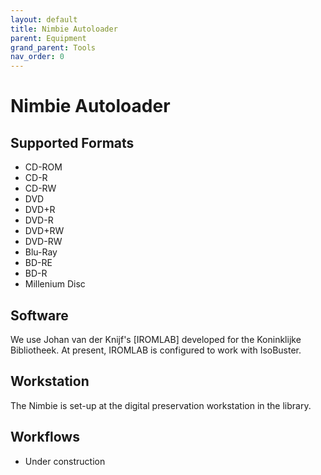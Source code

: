 ```yaml
---
layout: default
title: Nimbie Autoloader
parent: Equipment
grand_parent: Tools
nav_order: 0
---
```

# Nimbie Autoloader
## Supported Formats
* CD-ROM
* CD-R
* CD-RW
* DVD
* DVD+R
* DVD-R
* DVD+RW
* DVD-RW
* Blu-Ray
* BD-RE
* BD-R
* Millenium Disc

## Software
We use Johan van der Knijf's [IROMLAB] developed for the Koninklijke Bibliotheek. At present, IROMLAB is configured to work with IsoBuster.

## Workstation
The Nimbie is set-up at the digital preservation workstation in the library.

## Workflows
* Under construction
